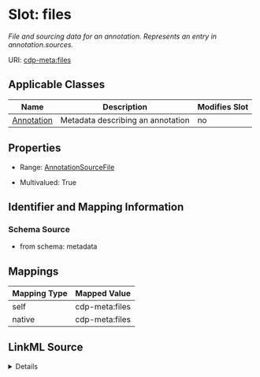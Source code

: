 

# Slot: files


_File and sourcing data for an annotation. Represents an entry in annotation.sources._



URI: [cdp-meta:files](metadatafiles)



<!-- no inheritance hierarchy -->





## Applicable Classes

| Name | Description | Modifies Slot |
| --- | --- | --- |
| [Annotation](Annotation.md) | Metadata describing an annotation |  no  |







## Properties

* Range: [AnnotationSourceFile](AnnotationSourceFile.md)

* Multivalued: True





## Identifier and Mapping Information







### Schema Source


* from schema: metadata




## Mappings

| Mapping Type | Mapped Value |
| ---  | ---  |
| self | cdp-meta:files |
| native | cdp-meta:files |




## LinkML Source

<details>
```yaml
name: files
description: File and sourcing data for an annotation. Represents an entry in annotation.sources.
from_schema: metadata
rank: 1000
list_elements_ordered: true
alias: files
owner: Annotation
domain_of:
- Annotation
range: AnnotationSourceFile
multivalued: true
inlined: true
inlined_as_list: true

```
</details>
